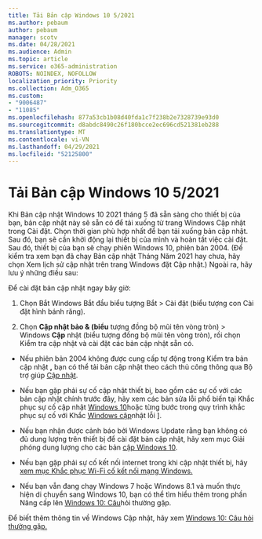 ```yaml
---
title: Tải Bản cập Windows 10 5/2021
ms.author: pebaum
author: pebaum
manager: scotv
ms.date: 04/28/2021
ms.audience: Admin
ms.topic: article
ms.service: o365-administration
ROBOTS: NOINDEX, NOFOLLOW
localization_priority: Priority
ms.collection: Adm_O365
ms.custom:
- "9006487"
- "11085"
ms.openlocfilehash: 877a53cb1b08d40fda1c7f238b2e7328739e93d0
ms.sourcegitcommit: d8abdc8490c26f180bcce2ec696cd521381eb288
ms.translationtype: MT
ms.contentlocale: vi-VN
ms.lasthandoff: 04/29/2021
ms.locfileid: "52125800"
---
```

# <a name="get-the-windows-10-may-2021-update"></a>Tải Bản cập Windows 10 5/2021

Khi Bản cập nhật Windows 10 2021 tháng 5 đã sẵn sàng cho thiết bị của bạn, bản cập nhật này sẽ sẵn có để tải xuống từ trang Windows Cập nhật trong Cài đặt. Chọn thời gian phù hợp nhất để bạn tải xuống bản cập nhật. Sau đó, bạn sẽ cần khởi động lại thiết bị của mình và hoàn tất việc cài đặt. Sau đó, thiết bị của bạn sẽ chạy phiên Windows 10, phiên bản 2004. (Để kiểm tra xem bạn đã chạy Bản cập  nhật Tháng Năm 2021 hay chưa, hãy chọn Xem lịch sử cập nhật trên trang Windows đặt Cập nhật.) Ngoài ra, hãy lưu ý những điều sau:  

Để cài đặt bản cập nhật ngay bây giờ:

1. Chọn Bắt Windows Bắt đầu biểu tượng Bắt > Cài đặt (biểu tượng con Cài đặt hình bánh răng).

1. Chọn **Cập nhật bảo & (biểu** tượng đồng bộ mũi tên vòng tròn) > Windows  **Cập** nhật (biểu tượng đồng bộ mũi tên vòng tròn), rồi chọn Kiểm tra cập nhật và cài đặt các bản cập nhật sẵn có. 

- Nếu phiên bản 2004 không được cung cấp tự động trong Kiểm tra bản cập nhật **,** bạn có thể tải bản cập nhật theo cách thủ công thông qua Bộ trợ giúp [Cập nhật](https://www.microsoft.com/software-download/windows10).

- Nếu bạn gặp phải sự cố cập nhật thiết bị, bao gồm các sự cố với các bản cập nhật chính trước đây, hãy xem các bản sửa lỗi phổ biến tại Khắc phục sự cố cập nhật [Windows 10](https://support.microsoft.com/windows/troubleshoot-problems-updating-windows-10-188c2b0f-10a7-d72f-65b8-32d177eb136c)hoặc từng bước trong quy trình khắc phục sự cố với Khắc [Windows cập](https://support.microsoft.com/sbs/windows/fix-windows-update-errors-18b693b5-7818-5825-8a7e-2a4a37d6d787)nhật lỗi ].

- Nếu bạn nhận được cảnh báo bởi Windows Update rằng bạn không có đủ dung lượng trên thiết bị để cài đặt bản cập nhật, hãy xem mục Giải phóng dung lượng cho các bản [cập Windows 10](https://support.microsoft.com/help/4013876).

- Nếu bạn gặp phải sự cố kết nối internet trong khi cập nhật thiết bị, hãy [xem mục Khắc phục Wi-Fi cố kết nối mạng Windows.](https://support.microsoft.com/windows/fix-wi-fi-connection-issues-in-windows-9424a1f7-6a3b-65a6-4d78-7f07eee84d2c)

- Nếu bạn vẫn đang chạy Windows 7 hoặc Windows 8.1 và muốn thực hiện di chuyển sang Windows 10, bạn có thể tìm hiểu thêm trong phần Nâng cấp lên [Windows 10: Câu](https://support.microsoft.com/windows/upgrade-to-windows-10-faq-cce52341-7943-594e-72ce-e1cf00382445)hỏi thường gặp.

Để biết thêm thông tin về Windows Cập nhật, hãy xem [Windows 10: Câu hỏi thường gặp.](https://support.microsoft.com/windows/windows-update-faq-8a903416-6f45-0718-f5c7-375e92dddeb2)


